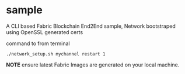 # sample
A CLI based Fabric Blockchain End2End sample, Network bootstraped using OpenSSL generated certs


command to from terminal

```
./network_setup.sh mychannel restart 1
```

**NOTE** ensure latest Fabric Images are generated on your local machine.

